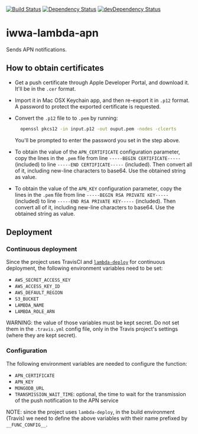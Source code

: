 [![Build Status](https://travis-ci.org/innowatio/iwwa-lambda-apn.svg?branch=master)](https://travis-ci.org/innowatio/iwwa-lambda-apn)
[![Dependency Status](https://david-dm.org/innowatio/iwwa-lambda-apn.svg)](https://david-dm.org/innowatio/iwwa-lambda-apn)
[![devDependency Status](https://david-dm.org/innowatio/iwwa-lambda-apn/dev-status.svg)](https://david-dm.org/innowatio/iwwa-lambda-apn#info=devDependencies)

# iwwa-lambda-apn

Sends APN notifications.

## How to obtain certificates

* Get a push certificate through Apple Developer Portal, and download it. It'll
  be in the `.cer` format.

* Import it in Mac OSX Keychain app, and then re-export it in `.p12` format. A
  password to protect the exported certificate is requested.

* Convert the `.p12` file to to `.pem` by running:
  ```sh
    openssl pkcs12 -in input.p12 -out ouput.pem -nodes -clcerts
  ```
  You'll be prompted to enter the password you set in the step above.

* To obtain the value of the `APN_CERTIFICATE` configuration parameter, copy the
  lines in the `.pem` file from line `-----BEGIN CERTIFICATE-----` (included) to
  line `-----END CERTIFICATE-----` (included). Then convert all of it, including
  new-line characters to base64. Use the obtained string as value.

* To obtain the value of the `APN_KEY` configuration parameter, copy the lines
  in the `.pem` file from line `-----BEGIN RSA PRIVATE KEY-----` (included) to
  line `-----END RSA PRIVATE KEY-----` (included). Then convert all of it,
  including new-line characters to base64. Use the obtained string as value.

## Deployment

### Continuous deployment

Since the project uses TravisCI and
[`lambda-deploy`](https://github.com/innowatio/lambda-deploy/) for continuous
deployment, the following environment variables need to be set:

- `AWS_SECRET_ACCESS_KEY`
- `AWS_ACCESS_KEY_ID`
- `AWS_DEFAULT_REGION`
- `S3_BUCKET`
- `LAMBDA_NAME`
- `LAMBDA_ROLE_ARN`

WARNING: the value of those variables must be kept secret. Do not set them in
the `.travis.yml` config file, only in the Travis project's settings (where they
are kept secret).

### Configuration

The following environment variables are needed to configure the function:

- `APN_CERTIFICATE`
- `APN_KEY`
- `MONGODB_URL`
- `TRANSMISSION_WAIT_TIME`: optional, the time to wait for the transmission of
  the push notification to the APN service

NOTE: since the project uses `lambda-deploy`, in the build environment (Travis)
we need to define the above variables with their name prefixed by
`__FUNC_CONFIG__`.

